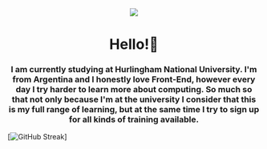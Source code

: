 <div id="header" align="center">
  <img src="http://drive.google.com/uc?export=view&id=1eBi2Frc6I2uQ0BVYMailf09MBx-bXdmZ"/>
  <h1 align="center">Hello!👋</h1>
  <h3 align="center">
    I am currently studying at Hurlingham National University. I'm from Argentina and I honestly love Front-End, however every day I try harder to learn       more about computing. So much so that not only because I'm at the university I consider that this is my full range of learning, but at the same time I     try to sign up for all kinds of training available.
  </h3>
</div>

[![GitHub Streak](https://github-readme-streak-stats.herokuapp.com?user=rotczyn&theme=tokyonight&hide_border=true&border_radius=6.4&date_format=j%20M%5B%20Y%5D&mode=weekly&card_width=505&background=53%2C8A10EB%2C2E0F4A)]
